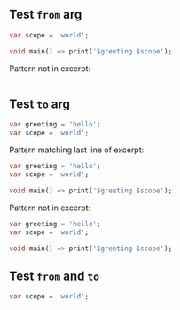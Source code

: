 ## Test `from` arg

<?code-excerpt "basic.dart" from="world"?>
```dart
var scope = 'world';

void main() => print('$greeting $scope');
```

Pattern not in excerpt:

<?code-excerpt "basic.dart" from="zzz"?>
```dart
```

## Test `to` arg

<?code-excerpt "basic.dart" to="world"?>
```dart
var greeting = 'hello';
var scope = 'world';
```

Pattern matching last line of excerpt:

<?code-excerpt "basic.dart" to="main"?>
```dart
var greeting = 'hello';
var scope = 'world';

void main() => print('$greeting $scope');
```

Pattern not in excerpt:

<?code-excerpt "basic.dart" to="zzz"?>
```dart
var greeting = 'hello';
var scope = 'world';

void main() => print('$greeting $scope');
```

## Test `from` and `to`

<?code-excerpt "basic.dart" from="world" to="world"?>
```dart
var scope = 'world';
```

